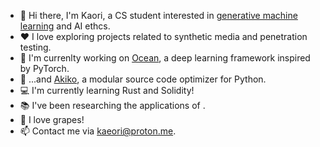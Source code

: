 - 👋 Hi there, I'm Kaori, a CS student interested in [generative machine learning](https://en.wikipedia.org/wiki/Generative_model) and AI ethcs.
- ❤ I love exploring projects related to synthetic media and penetration testing.
- 🌊 I'm currenlty working on [Ocean](https://github.com/kaeori/ocean), a deep learning framework inspired by PyTorch.
- 🌺 ...and [Akiko](https://github.com/kaeori/akiko), a modular source code optimizer for Python. 
- 💻 I'm currently learning Rust and Solidity! 
- 📚 I've been researching the applications of .
- 🍇 I love grapes!
- 📫 Contact me via [kaeori@proton.me](mailto:kaeori@proton.me).
